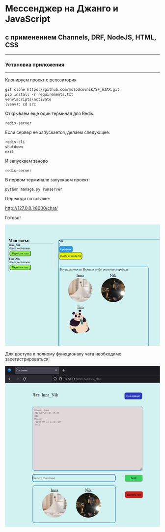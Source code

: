 
# Мессенджер на Джанго и JavaScript
## с применением Channels, DRF, NodeJS, HTML, CSS
____
### Установка приложения
____
Клонируем проект с репозитория 

```
git clone https://github.com/molodcovnik/SF_AJAX.git
pip install -r requirements.txt
venv\scripts\activate
(venv): cd src
```

Открываем еще один терминал для Redis.

```
redis-server
```

Если сервер не запускается, делаем следующее:

```
redis-cli
shutdown
exit
```

И запускаем заново

```
redis-server
```

В первом терминале запускаем проект:

```
python manage.py runserver
```

Переходи по ссылке:

http://127.0.0.1:8000/chat/

Готово!

![index](src/media/images/index.png)

Для доступа к полному функционалу чата необходимо зарегистрироваться!

![chat-room](src/media/images/room.png)


